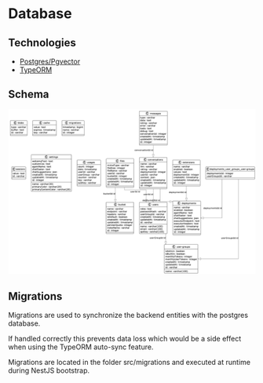 # Database

## Technologies
- [Postgres/Pgvector](https://github.com/pgvector/pgvector)
- [TypeORM](https://docs.nestjs.com/techniques/database)

## Schema

![Schema](plantuml/image/schema.png)

## Migrations
Migrations are used to synchronize the backend entities with the postgres database.

If handled correctly this prevents data loss which would be a side effect when using the TypeORM auto-sync feature.

Migrations are located in the folder src/migrations and executed at runtime during NestJS bootstrap.
